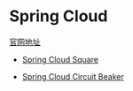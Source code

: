# Spring Cloud
[官网地址](https://spring.io/projects/spring-cloud)

- [Spring Cloud Square](square.md)

- [Spring Cloud Circuit Beaker](circuit-breaker.md)